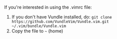 If you're interested in using the .vimrc file:

1. If you don't have Vundle installed, do: `git clone https://github.com/VundleVim/Vundle.vim.git ~/.vim/bundle/Vundle.vim`
2. Copy the file to `~` (home)
